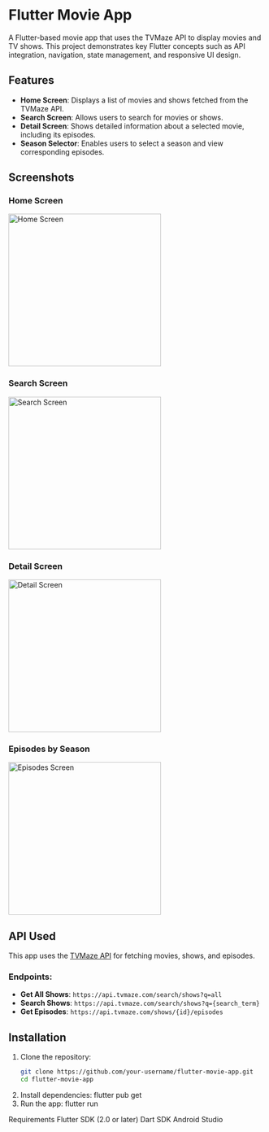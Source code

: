 # Flutter Movie App

A Flutter-based movie app that uses the TVMaze API to display movies and TV shows. This project demonstrates key Flutter concepts such as API integration, navigation, state management, and responsive UI design.

## Features

- **Home Screen**: Displays a list of movies and shows fetched from the TVMaze API.
- **Search Screen**: Allows users to search for movies or shows.
- **Detail Screen**: Shows detailed information about a selected movie, including its episodes.
- **Season Selector**: Enables users to select a season and view corresponding episodes.

## Screenshots

### Home Screen
<img src="screenshots/home_screen.png" alt="Home Screen" width="300"/>

### Search Screen
<img src="screenshots/search_screen.png" alt="Search Screen" width="300"/>

### Detail Screen
<img src="screenshots/detail_screen.png" alt="Detail Screen" width="300"/>

### Episodes by Season
<img src="screenshots/episodes_screen.png" alt="Episodes Screen" width="300"/>



## API Used

This app uses the [TVMaze API](https://www.tvmaze.com/api) for fetching movies, shows, and episodes.

### Endpoints:
- **Get All Shows**: `https://api.tvmaze.com/search/shows?q=all`
- **Search Shows**: `https://api.tvmaze.com/search/shows?q={search_term}`
- **Get Episodes**: `https://api.tvmaze.com/shows/{id}/episodes`

## Installation

1. Clone the repository:
   ```bash
   git clone https://github.com/your-username/flutter-movie-app.git
   cd flutter-movie-app

2. Install dependencies:
   flutter pub get
3. Run the app:
   flutter run

Requirements
Flutter SDK (2.0 or later)
Dart SDK
Android Studio 